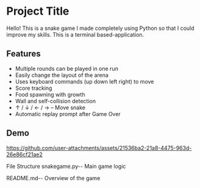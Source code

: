 
# Project Title

Hello! This is a snake game I made completely using Python so that I could improve my skills. This is a terminal based-application.


## Features

- Multiple rounds can be played in one run
- Easily change the layout of the arena
- Uses keyboard commands (up down left right) to move
- Score tracking
- Food spawning with growth
- Wall and self-collision detection
- ↑ / ↓ / ← / → – Move snake
- Automatic replay prompt after Game Over


## Demo


https://github.com/user-attachments/assets/21536ba2-21a8-4475-963d-26e86cf21ae2




File Structure
snakegame.py-- Main game logic 

README.md-- Overview of the game


